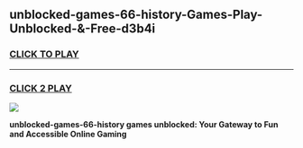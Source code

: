 
## unblocked-games-66-history-Games-Play-Unblocked-&-Free-d3b4i
<h3>
<a href="https://premium76.site?title=unblocked-games-66-history&ref=24A">CLICK TO PLAY</a></h3>
<hr>

<h3>
<a href="https://premium76.site?title=unblocked-games-66-history&ref=24A">CLICK 2 PLAY</a>
  
</h3>

<a href="https://premium76.site?title=unblocked-games-66-history&ref=24A"><img src="https://clearcache.store/games.png"></a>


**unblocked-games-66-history games unblocked: Your Gateway to Fun and Accessible Online Gaming**
